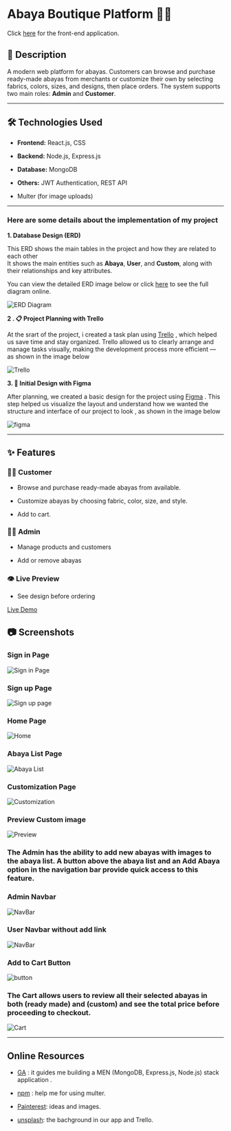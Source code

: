 # Abaya Boutique Platform 🧵👗
Click [here](https://github.com/FarisAbdulsalam/Abaya-Boutique-Frontend) for the front-end application.

## 📌 Description
A modern web platform for abayas. Customers can browse and purchase ready-made abayas from merchants or customize their own by selecting fabrics, colors, sizes, and designs, then place orders. The system supports two main roles: **Admin** and **Customer**.

---

## 🛠 Technologies Used
- **Frontend:** React.js,  CSS
- **Backend:** Node.js, Express.js
- **Database:** MongoDB
- **Others:** JWT Authentication, REST API

- Multer (for image uploads)
---


### Here are some details about the implementation of my project


**1. Database Design (ERD)**

This ERD shows the main tables in the project and how they are related to each other  
It shows the main entities such as **Abaya**, **User**, and **Custom**, along with their relationships and key attributes.

You can view the detailed ERD image below or click [here](https://lucid.app/lucidchart/53779120-5de1-41f2-bb80-0602a8f42976/edit?viewport_loc=-1013%2C-115%2C1505%2C811%2C0_0&invitationId=inv_0dd27076-da55-46ac-bed3-4ef75466cb15) to see the full diagram online.

![ERD Diagram](./screenshots/ERD.png)


**2 . 📋 Project Planning with Trello**

At the srart of the project, i created a task plan using [Trello](https://trello.com/b/hMG32qiy/abaya-project) , which helped us save time and stay organized.
Trello allowed us to clearly arrange and manage tasks visually, making the development process more efficient — as shown in the image below

 ![Trello](./screenshots/trello.png)

**3. 🎨 Initial Design with Figma**

After planning, we created a basic design for the project using [Figma](https://www.figma.com/design/3mm4P1kGuKzHKULug1eDOz/Abaya-Boutiqe?node-id=0-1&p=f&t=QyfiFFGWSt4DS2WK-0) .
This step helped us visualize the layout and understand how we wanted the structure and interface of our project to look , as shown in the image below


 ![figma](./screenshots/figma.png)




---
## ✨ Features

### 👩‍🦰 Customer
- Browse and purchase ready-made abayas from available.

- Customize abayas by choosing fabric, color, size, and style.

- Add to cart.
 

### 👩‍💼 Admin
- Manage products and customers 

- Add or remove abayas  

### 👁 Live Preview
- See design before ordering  


[Live Demo](https://)

## 📷 Screenshots

### Sign in Page
![Sign in Page](./screenshots/signIn.png)

### Sign up Page
![Sign up page](./screenshots/signUp.png)

### Home Page
![Home](./screenshots/home.png)

### Abaya List Page
![Abaya List](./screenshots/abayaList.png)


### Customization Page
![Customization](screenshots/customForm.png)

### Preview Custom image
![Preview](screenshots/preview.png)


### The Admin has the ability to add new abayas with images to the abaya list. A button above the abaya list and an Add Abaya option in the navigation bar provide quick access to this feature.


### Admin Navbar
![NavBar](screenshots/adminNav.png)


### User Navbar without add link
![NavBar](screenshots/userNav.png)


### Add to Cart Button  
![button](screenshots/addToCart.png)


### The Cart allows users to review all their selected abayas in both (ready made) and (custom) and see the total price before proceeding to checkout.
![Cart](screenshots/cart.png)


---


## Online Resources

 * [GA](https://generalassembly.instructure.com/) :  it guides me building a MEN (MongoDB, Express.js, Node.js) stack application .
 
 * [npm](https://www.npmjs.com/package/multer) : help me for using multer.

 * [Painterest](https://www.pinterest.com/): ideas and images.

 * [unsplash](https://unsplash.com/photos/a-close-up-of-a-white-sheet-on-a-bed-llpJbIBhhgc): the  bachground in our app and Trello.
